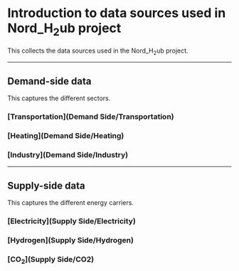 # Introduction to data sources used in Nord_H<sub>2</sub>ub project
This collects the data sources used in the Nord_H<sub>2</sub>ub project.

_____________________________________________________________
## Demand-side data
This captures the different sectors.
### [Transportation](Demand Side/Transportation)
### [Heating](Demand Side/Heating)
### [Industry](Demand Side/Industry)


_____________________________________________________________
## Supply-side data
This captures the different energy carriers.
### [Electricity](Supply Side/Electricity)
### [Hydrogen](Supply Side/Hydrogen)
### [CO<sub>2</sub>](Supply Side/CO2)
